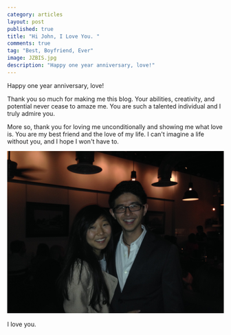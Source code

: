 ```yaml
---
category: articles
layout: post
published: true
title: "Hi John, I Love You. "
comments: true
tag: "Best, Boyfriend, Ever"
image: JZBIS.jpg
description: "Happy one year anniversary, love!"
---
```


Happy one year anniversary, love!

Thank you so much for making me this blog. Your abilities, creativity, and potential never cease to amaze me. You are such a talented individual and I truly admire you. 

More so, thank you for loving me unconditionally and showing me what love is. You are my best friend and the love of my life. I can't imagine a life without you, and I hope I won't have to.

![Anniv.jpg](/images/Anniv.jpg)

I love you.